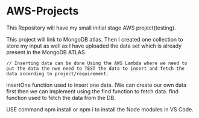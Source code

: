 # AWS-Projects
This Repository will have my small initial stage AWS project(testing).


This project will link to MongoDB atlas. Then I created one collection to store my input as well as I have uploaded the data set which is already present in the MongoDB ATLAS.

````// Inserting data can be done Using the AWS Lambda where we need to put the data the nwe need to TEST the data to insert and fetch the data according to project/requirement.````
   
insertOne function used to insert one data. (We can create our own data first then we can implement using the find function to fetch data.
find function used to fetch the data from the DB.

USE command npm install or npm i to install the Node modules in VS Code.
